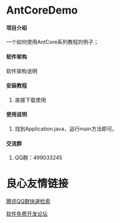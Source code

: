 # AntCoreDemo

#### 项目介绍
一个如何使用AntCore系列教程的例子；

#### 软件架构
软件架构说明


#### 安装教程

1. 直接下载使用

#### 使用说明

1. 找到Application.java，运行main方法即可。

#### 交流群

1. QQ群：499033245

 # 良心友情链接

[腾讯QQ群快速检索](http://u.720life.cn/s/8cf73f7c)

[软件免费开发论坛](http://u.720life.cn/s/bbb01dc0)